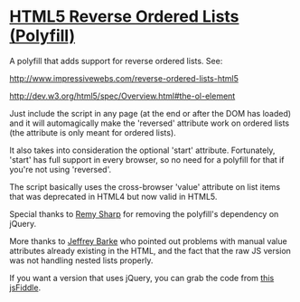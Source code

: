 # [HTML5 Reverse Ordered Lists (Polyfill)](http://www.impressivewebs.com/html5-reverse-ordered-lists/)

A polyfill that adds support for reverse ordered lists. See:

http://www.impressivewebs.com/reverse-ordered-lists-html5

http://dev.w3.org/html5/spec/Overview.html#the-ol-element

Just include the script in any page (at the end or after the DOM has loaded) and it will automagically make the 'reversed' attribute work on ordered lists (the attribute is only meant for ordered lists).

It also takes into consideration the optional 'start' attribute. Fortunately, 'start' has full support in every browser, so no need for a polyfill for that if you're not using 'reversed'.

The script basically uses the cross-browser 'value' attribute on list items that was deprecated in HTML4 but now valid in HTML5.

Special thanks to <a href="http://remysharp.com/">Remy Sharp</a> for removing the polyfill's dependency on jQuery.

More thanks to <a href="http://jeffreybarke.net/">Jeffrey Barke</a> who pointed out problems with manual value attributes already existing in the HTML, and the fact that the raw JS version was not handling nested lists properly.

If you want a version that uses jQuery, you can grab the code from <a href="http://jsfiddle.net/ImpressiveWebs/h4JcL/51/">this jsFiddle</a>.